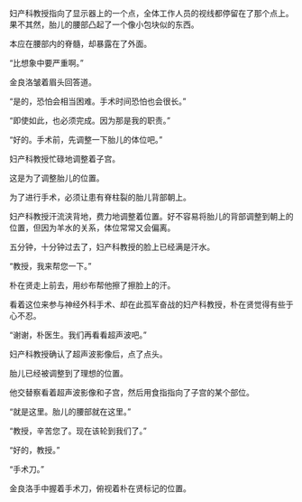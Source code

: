 妇产科教授指向了显示器上的一个点，全体工作人员的视线都停留在了那个点上。果不其然，胎儿的腰部凸起了一个像小包块似的东西。

本应在腰部内的脊髓，却暴露在了外面。

“比想象中要严重啊。”

金良洛皱着眉头回答道。

“是的，恐怕会相当困难。手术时间恐怕也会很长。”

“即使如此，也必须完成。因为那是我的职责。”

“好的。手术前，先调整一下胎儿的体位吧。”

妇产科教授忙碌地调整着子宫。

这是为了调整胎儿的位置。

为了进行手术，必须让患有脊柱裂的胎儿背部朝上。

妇产科教授汗流浃背地，费力地调整着位置。好不容易将胎儿的背部调整到朝上的位置，但因为羊水的关系，体位常常又会偏离。

五分钟，十分钟过去了，妇产科教授的脸上已经满是汗水。

“教授，我来帮您一下。”

朴在贤走上前去，用纱布帮他擦了擦脸上的汗。

看着这位来参与神经外科手术、却在此孤军奋战的妇产科教授，朴在贤觉得有些于心不忍。

“谢谢，朴医生。我们再看看超声波吧。”

妇产科教授确认了超声波影像后，点了点头。

胎儿已经被调整到了理想的位置。

他交替察看着超声波影像和子宫，然后用食指指向了子宫的某个部位。

“就是这里。胎儿的腰部就在这里。”

“教授，辛苦您了。现在该轮到我们了。”

“好的，教授。”

“手术刀。”

金良洛手中握着手术刀，俯视着朴在贤标记的位置。